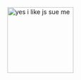 <img src="https://c.tenor.com/6deljAemwSoAAAAC/java-script.gif" alt="yes i like js sue me" title="image Title" width="150"/>
